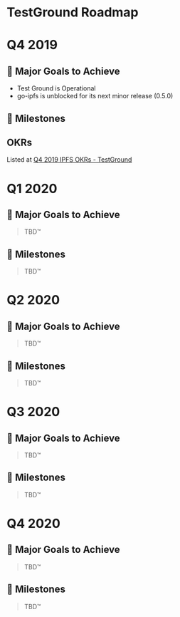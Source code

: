 # TestGround Roadmap

# Q4 2019

## 🚀 Major Goals to Achieve

- Test Ground is Operational
- go-ipfs is unblocked for its next minor release (0.5.0)

## 💎 Milestones



## OKRs

Listed at [Q4 2019 IPFS OKRs - TestGround](https://docs.google.com/spreadsheets/d/1VeyiLvBdX_PrP394kU_lwkQZxfNwqMVX1f7K4ursSPM/edit#gid=96566767)

# Q1 2020

## 🚀 Major Goals to Achieve

> TBD™

## 💎 Milestones

> TBD™

# Q2 2020

## 🚀 Major Goals to Achieve

> TBD™

## 💎 Milestones

> TBD™

# Q3 2020

## 🚀 Major Goals to Achieve

> TBD™

## 💎 Milestones

> TBD™

# Q4 2020

## 🚀 Major Goals to Achieve

> TBD™

## 💎 Milestones

> TBD™

